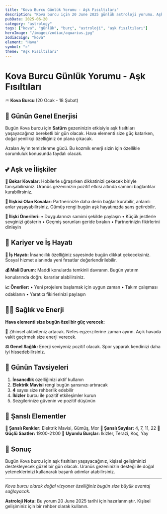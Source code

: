 ```yaml
---
title: "Kova Burcu Günlük Yorumu - Aşk Fısıltıları"
description: "Kova burcu için 20 June 2025 günlük astroloji yorumu. Aşk Fısıltıları teması ile rehberlik."
pubDate: 2025-06-20
category: "astrology"
tags: ["kova", "günlük", "burç", "astroloji", "aşk fısıltıları"]
heroImage: "/images/zodiac/aquarius.jpg"
zodiacSign: "kova"
element: "Hava"
symbol: "♒"
theme: "Aşk Fısıltıları"
---
```


# Kova Burcu Günlük Yorumu - Aşk Fısıltıları

♒ **Kova Burcu** (20 Ocak - 18 Şubat)

## 🌟 Günün Genel Enerjisi

Bugün Kova burcu için **Satürn** gezeninizin etkisiyle aşk fısıltıları yaşayacağınız bereketli bir gün olacak. Hava elementi size güç katarken, doğal yenilikçi özelliğiniz ön plana çıkacak.

Azalan Ay'ın temizlenme gücü. Bu kozmik enerji sizin için özellikle sorumluluk konusunda faydalı olacak.

## 💕 Aşk ve İlişkiler

**💖 Bekar Kovalar:** Hobilerle uğraşırken dikkatinizi çekecek biriyle tanışabilirsiniz. Uranüs gezeninizin pozitif etkisi altında samimi bağlantılar kurabilirsiniz.

**💑 İlişkisi Olan Kovalar:** Partnerinizle daha derin bağlar kurabilir, anlamlı anlar yaşayabilirsiniz. Gümüş rengi bugün aşk hayatınızda şans getirebilir.

**🌹 İlişki Önerileri:**
• Duygularınızı samimi şekilde paylaşın
• Küçük jestlerle sevginizi gösterin
• Geçmiş sorunları geride bırakın
• Partnerinizin fikirlerini dinleyin

## 💼 Kariyer ve İş Hayatı

**🚀 İş Hayatı:** İnsancıllık özelliğiniz sayesinde bugün dikkat çekeceksiniz. Sosyal hizmet alanında yeni fırsatlar değerlendirilebilir.

**💰 Mali Durum:** Maddi konularda temkinli davranın. Bugün yatırım konularında doğru kararlar alabilirsiniz.

**📈 Öneriler:**
• Yeni projelere başlamak için uygun zaman
• Takım çalışması odaklanın
• Yaratıcı fikirlerinizi paylaşın

## 🏃‍♀️ Sağlık ve Enerji

**Hava elementi size bugün özel bir güç verecek:**

💨 Zihinsel aktiviteniz artacak. Nefes egzerzilerine zaman ayırın. Açık havada vakit geçirmek size enerji verecek.

**⚖️ Genel Sağlık:** Enerji seviyeniz pozitif olacak. Spor yaparak kendinizi daha iyi hissedebilirsiniz.

## 🎯 Günün Tavsiyeleri

1. **İnsancıllık** özelliğinizi aktif kullanın
2. **Elektrik Mavisi** rengi bugün şansınızı artıracak
3. **4** sayısı size rehberlik edebilir
4. **İkizler** burcu ile pozitif etkileşimler kurun
5. Sezgilerinize güvenin ve pozitif düşünün

## 🔮 Şanslı Elementler

**🎨 Şanslı Renkler:** Elektrik Mavisi, Gümüş, Mor
**🔢 Şanslı Sayılar:** 4, 7, 11, 22
**🌟 Güçlü Saatler:** 19:00-21:00
**💫 Uyumlu Burçlar:** İkizler, Terazi, Koç, Yay

## 💫 Sonuç

Bugün Kova burcu için aşk fısıltıları yaşayacağınız, kişisel gelişiminizi destekleyecek güzel bir gün olacak. Uranüs gezeninizin desteği ile doğal yeteneklerinizi kullanarak başarılı adımlar atabilirsiniz.

---

*Kova burcu olarak doğal vizyoner özelliğiniz bugün size büyük avantaj sağlayacak.*

**Astroloji Notu:** Bu yorum 20 June 2025 tarihi için hazırlanmıştır. Kişisel gelişiminiz için bir rehber olarak kullanın.
